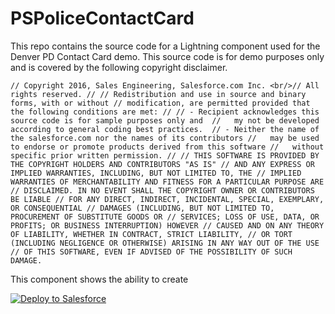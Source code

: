 # PSPoliceContactCard

This repo contains the source code for a Lightning component used for the Denver PD Contact Card demo. This source code is for demo purposes only and is covered by the following copyright disclaimer.

`// Copyright 2016, Sales Engineering, Salesforce.com Inc.
<br/>// All rights reserved.
//
// Redistribution and use in source and binary forms, with or without
// modification, are permitted provided that the following conditions are met:
//
// - Recipient acknowledges this source code is for sample purposes only and 
//   my not be developed according to general coding best practices. 
// - Neither the name of the salesforce.com nor the names of its contributors
//   may be used to endorse or promote products derived from this software
//   without specific prior written permission.
//
// THIS SOFTWARE IS PROVIDED BY THE COPYRIGHT HOLDERS AND CONTRIBUTORS "AS IS"
// AND ANY EXPRESS OR IMPLIED WARRANTIES, INCLUDING, BUT NOT LIMITED TO, THE
// IMPLIED WARRANTIES OF MERCHANTABILITY AND FITNESS FOR A PARTICULAR PURPOSE ARE
// DISCLAIMED. IN NO EVENT SHALL THE COPYRIGHT OWNER OR CONTRIBUTORS BE LIABLE
// FOR ANY DIRECT, INDIRECT, INCIDENTAL, SPECIAL, EXEMPLARY, OR CONSEQUENTIAL
// DAMAGES (INCLUDING, BUT NOT LIMITED TO, PROCUREMENT OF SUBSTITUTE GOODS OR
// SERVICES; LOSS OF USE, DATA, OR PROFITS; OR BUSINESS INTERRUPTION) HOWEVER
// CAUSED AND ON ANY THEORY OF LIABILITY, WHETHER IN CONTRACT, STRICT LIABILITY,
// OR TORT (INCLUDING NEGLIGENCE OR OTHERWISE) ARISING IN ANY WAY OUT OF THE USE
// OF THIS SOFTWARE, EVEN IF ADVISED OF THE POSSIBILITY OF SUCH DAMAGE.`

This component shows the ability to create 

<a href="https://githubsfdeploy.herokuapp.com">
  <img alt="Deploy to Salesforce"
       src="https://raw.githubusercontent.com/afawcett/githubsfdeploy/master/deploy.png">
</a>
